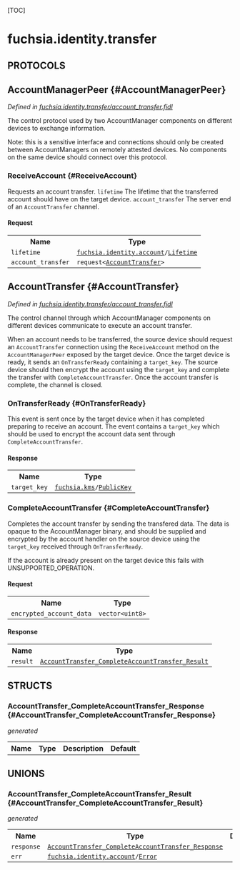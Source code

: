 [TOC]

# fuchsia.identity.transfer


## **PROTOCOLS**

## AccountManagerPeer {#AccountManagerPeer}
*Defined in [fuchsia.identity.transfer/account_transfer.fidl](https://fuchsia.googlesource.com/fuchsia/+/master/src/identity/fidl/account_transfer.fidl#17)*

<p>The control protocol used by two AccountManager components on different
devices to exchange information.</p>
<p>Note: this is a sensitive interface and connections should only be created
between AccountManagers on remotely attested devices.  No components on
the same device should connect over this protocol.</p>

### ReceiveAccount {#ReceiveAccount}

<p>Requests an account transfer.
<code>lifetime</code> The lifetime that the transferred account should have
on the target device.
<code>account_transfer</code> The server end of an <code>AccountTransfer</code> channel.</p>

#### Request
<table>
    <tr><th>Name</th><th>Type</th></tr>
    <tr>
            <td><code>lifetime</code></td>
            <td>
                <code><a class='link' href='../fuchsia.identity.account/'>fuchsia.identity.account</a>/<a class='link' href='../fuchsia.identity.account/#Lifetime'>Lifetime</a></code>
            </td>
        </tr><tr>
            <td><code>account_transfer</code></td>
            <td>
                <code>request&lt;<a class='link' href='#AccountTransfer'>AccountTransfer</a>&gt;</code>
            </td>
        </tr></table>



## AccountTransfer {#AccountTransfer}
*Defined in [fuchsia.identity.transfer/account_transfer.fidl](https://fuchsia.googlesource.com/fuchsia/+/master/src/identity/fidl/account_transfer.fidl#37)*

<p>The control channel through which AccountManager components on different
devices communicate to execute an account transfer.</p>
<p>When an account needs to be transferred, the source device should request
an <code>AccountTransfer</code> connection using the <code>ReceiveAccount</code> method on the
<code>AccountManagerPeer</code> exposed by the target device.
Once the target device is ready, it sends an <code>OnTransferReady</code> containing
a <code>target_key</code>.
The source device should then encrypt the account using the <code>target_key</code>
and complete the transfer with <code>CompleteAccountTransfer</code>.
Once the account transfer is complete, the channel is closed.</p>

### OnTransferReady {#OnTransferReady}

<p>This event is sent once by the target device when it has completed
preparing to receive an account.  The event contains a <code>target_key</code>
which should be used to encrypt the account data sent through
<code>CompleteAccountTransfer</code>.</p>



#### Response
<table>
    <tr><th>Name</th><th>Type</th></tr>
    <tr>
            <td><code>target_key</code></td>
            <td>
                <code><a class='link' href='../fuchsia.kms/'>fuchsia.kms</a>/<a class='link' href='../fuchsia.kms/#PublicKey'>PublicKey</a></code>
            </td>
        </tr></table>

### CompleteAccountTransfer {#CompleteAccountTransfer}

<p>Completes the account transfer by sending the transfered data.
The data is opaque to the AccountManager binary, and should be
supplied and encrypted by the account handler on the source device
using the <code>target_key</code> received through <code>OnTransferReady</code>.</p>
<p>If the account is already present on the target device this fails
with UNSUPPORTED_OPERATION.</p>

#### Request
<table>
    <tr><th>Name</th><th>Type</th></tr>
    <tr>
            <td><code>encrypted_account_data</code></td>
            <td>
                <code>vector&lt;uint8&gt;</code>
            </td>
        </tr></table>


#### Response
<table>
    <tr><th>Name</th><th>Type</th></tr>
    <tr>
            <td><code>result</code></td>
            <td>
                <code><a class='link' href='#AccountTransfer_CompleteAccountTransfer_Result'>AccountTransfer_CompleteAccountTransfer_Result</a></code>
            </td>
        </tr></table>



## **STRUCTS**

### AccountTransfer_CompleteAccountTransfer_Response {#AccountTransfer_CompleteAccountTransfer_Response}
*generated*





<table>
    <tr><th>Name</th><th>Type</th><th>Description</th><th>Default</th></tr>
</table>







## **UNIONS**

### AccountTransfer_CompleteAccountTransfer_Result {#AccountTransfer_CompleteAccountTransfer_Result}
*generated*


<table>
    <tr><th>Name</th><th>Type</th><th>Description</th></tr><tr>
            <td><code>response</code></td>
            <td>
                <code><a class='link' href='#AccountTransfer_CompleteAccountTransfer_Response'>AccountTransfer_CompleteAccountTransfer_Response</a></code>
            </td>
            <td></td>
        </tr><tr>
            <td><code>err</code></td>
            <td>
                <code><a class='link' href='../fuchsia.identity.account/'>fuchsia.identity.account</a>/<a class='link' href='../fuchsia.identity.account/#Error'>Error</a></code>
            </td>
            <td></td>
        </tr></table>







